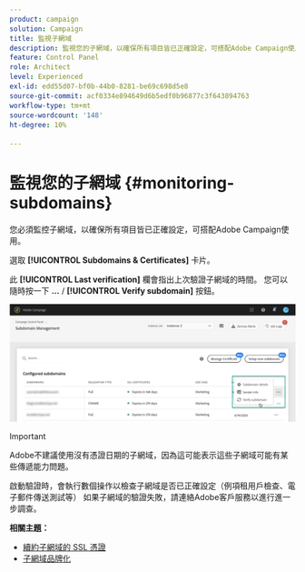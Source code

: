 ```yaml
---
product: campaign
solution: Campaign
title: 監視子網域
description: 監視您的子網域，以確保所有項目皆已正確設定，可搭配Adobe Campaign使用。
feature: Control Panel
role: Architect
level: Experienced
exl-id: edd55d07-bf0b-44b0-8281-be69c698d5e8
source-git-commit: acf0334e894649d6b5edf0b96877c3f643894763
workflow-type: tm+mt
source-wordcount: '148'
ht-degree: 10%

---
```



# 監視您的子網域 {#monitoring-subdomains}

您必須監控子網域，以確保所有項目皆已正確設定，可搭配Adobe Campaign使用。

選取 **[!UICONTROL Subdomains & Certificates]** 卡片。

此 **[!UICONTROL Last verification]** 欄會指出上次驗證子網域的時間。 您可以隨時按一下 **...** / **[!UICONTROL Verify subdomain]** 按鈕。

![](assets/subdomain_verification.png)

>[!IMPORTANT]
>
>Adobe不建議使用沒有憑證日期的子網域，因為這可能表示這些子網域可能有某些傳遞能力問題。

啟動驗證時，會執行數個操作以檢查子網域是否已正確設定（例項租用戶檢查、電子郵件傳送測試等） 如果子網域的驗證失敗，請連絡Adobe客戶服務以進行進一步調查。

**相關主題：**

* [續約子網域的 SSL 憑證](../../subdomains-certificates/using/renewing-subdomain-certificate.md)
* [子網域品牌化](../../subdomains-certificates/using/subdomains-branding.md)
